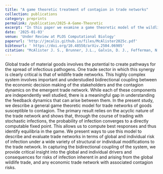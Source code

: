 ```yaml
---
title: "A game theoretic treatment of contagion in trade networks"
collection: publications
category: preprints
permalink: /publication/2025-A-Game-Theoretic
excerpt: "In this paper we examine a game theoretic model of the wildlife trade network and investigate how network structure impacts spillover risk of disease"
date: '2025-01-03'
venue: 'Under Review at PLOS Computational Biology'
paperurl: 'http://jmcalis.github.io/files/McAlister2025c.pdf'
bibtexurl: ' https://doi.org/10.48550/arXiv.2504.06905'
citation: "McAlister J. S., Brunner, J.L., Galvin, D. J., Fefferman, N.H. (2025) A Game Theoretic Treatment of Contagion in Trade Networks. Submitted to PLOS computational Biology. https://doi.org/10.48550/arXiv.2504.06905"
---
```

Global trade of material goods involves the potential to create pathways for the spread of infectious pathogens. One trade sector in which this synergy is clearly critical is that of wildlife trade networks. This highly complex system involves important and understudied bidirectional coupling between the economic decision making of the stakeholders and the contagion dynamics on the emergent trade network. While each of these components are independently well studied, there is a meaningful gap in understanding the feedback dynamics that can arise between them. In the present study, we describe a general game theoretic model for trade networks of goods susceptible to contagion. The primary result relies on the acyclic nature of the trade network and shows that, through the course of trading with stochastic infections, the probability of infection converges to a directly computable fixed point. This allows us to compute best responses and thus identify equilibria in the game. We present ways to use this model to describe and evaluate trade networks in terms of global and individual risk of infection under a wide variety of structural or individual modifications to the trade network. In capturing the bidirectional coupling of the system, we provide critical insight into the global and individual drivers and consequences for risks of infection inherent in and arising from the global wildlife trade, and any economic trade network with associated contagion risks.
